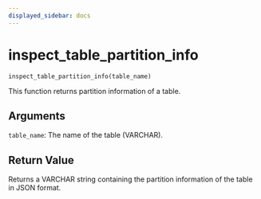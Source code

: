 ```yaml
---
displayed_sidebar: docs
---
```


# inspect_table_partition_info

`inspect_table_partition_info(table_name)`

This function returns partition information of a table.

## Arguments

`table_name`: The name of the table (VARCHAR).

## Return Value

Returns a VARCHAR string containing the partition information of the table in JSON format.

